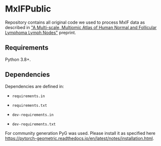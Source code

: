 MxIFPublic
================
Repository contains all original code we used to process MxIF data as described in ["A Multi-scale, Multiomic Atlas of Human Normal and Follicular Lymphoma Lymph Nodes"](https://www.biorxiv.org/content/10.1101/2022.06.03.494716v1) preprint.

Requirements
------------

Python 3.8+.

Dependencies
------------

Dependencies are defined in:

- ``requirements.in``

- ``requirements.txt``

- ``dev-requirements.in``

- ``dev-requirements.txt``

For community generation PyG was used. Please install it as specified here https://pytorch-geometric.readthedocs.io/en/latest/notes/installation.html.
